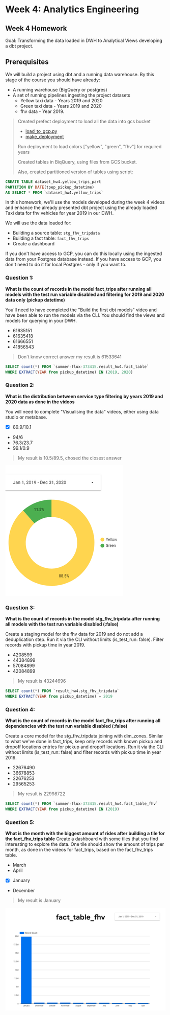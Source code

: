 # Week 4: Analytics Engineering 

## Week 4 Homework 

Goal: Transforming the data loaded in DWH to Analytical Views developing a dbt project.

## Prerequisites
We will build a project using dbt and a running data warehouse. 
By this stage of the course you should have already: 
- A running warehouse (BigQuery or postgres) 
- A set of running pipelines ingesting the project datasets
    * Yellow taxi data - Years 2019 and 2020
    * Green taxi data - Years 2019 and 2020 
    * fhv data - Year 2019. 


> Created prefect deployment to load all the data into gcs bucket
> - [load_to_gcp.py](load_to_gcp.py)
> - [make_deployment](make_deployment.py)
>
> Run deployment to load colors ["yellow", "green", "fhv"] for required years
> 
> Created tables in BiqQuery, using files from GCS bucket.
> 
> Also, created partitioned version of tables using script:

```sql
CREATE TABLE dataset_hw4.yellow_trips_part
PARTITION BY DATE(tpep_pickup_datetime)
AS SELECT * FROM `dataset_hw4.yellow_trips`
```
 
In this homework, we'll use the models developed during the week 4 videos and enhance the already presented dbt project using the already loaded Taxi data for fhv vehicles for year 2019 in our DWH.

We will use the data loaded for:

* Building a source table: `stg_fhv_tripdata`
* Building a fact table: `fact_fhv_trips`
* Create a dashboard 

If you don't have access to GCP, you can do this locally using the ingested data from your Postgres database
instead. If you have access to GCP, you don't need to do it for local Postgres -
only if you want to.

### Question 1: 

**What is the count of records in the model fact_trips after running all models with the test run variable disabled and filtering for 2019 and 2020 data only (pickup datetime)** 

You'll need to have completed the "Build the first dbt models" video and have been able to run the models via the CLI. 
You should find the views and models for querying in your DWH.

- 61635151
- 61635418
- 61666551
- 41856543

> Don't know correct answer my result is 61533641

```sql
SELECT count(*) FROM `summer-flux-373415.result_hw4.fact_table`
WHERE EXTRACT(YEAR from pickup_datetime) IN (2019, 2020)
```


### Question 2: 

**What is the distribution between service type filtering by years 2019 and 2020 data as done in the videos**

You will need to complete "Visualising the data" videos, either using data studio or metabase. 

- [x] 89.9/10.1
- 94/6
- 76.3/23.7
- 99.1/0.9


> My result is 10.5/89.5, chosed the closest answer

![img.png](images/img.png)



### Question 3: 

**What is the count of records in the model stg_fhv_tripdata after running all models with the test run variable disabled (:false)**  

Create a staging model for the fhv data for 2019 and do not add a deduplication step. Run it via the CLI without limits (is_test_run: false).
Filter records with pickup time in year 2019.

- 4208599
- 44384899
- 57084899
- 42084899

> My result is 43244696

```sql
SELECT count(*) FROM `result_hw4.stg_fhv_tripdata`
WHERE EXTRACT(YEAR from pickup_datetime) = 2019
```

### Question 4: 

**What is the count of records in the model fact_fhv_trips after running all dependencies with the test run variable disabled (:false)**  

Create a core model for the stg_fhv_tripdata joining with dim_zones.
Similar to what we've done in fact_trips, keep only records with known pickup and dropoff locations entries for pickup and dropoff locations. 
Run it via the CLI without limits (is_test_run: false) and filter records with pickup time in year 2019.

- 22676490
- 36678853
- 22676253
- 29565253

> My result is 22998722 

```sql
SELECT count(*) FROM `summer-flux-373415.result_hw4.fact_table_fhv`
WHERE EXTRACT(YEAR from pickup_datetime) IN (2019)
```


### Question 5: 

**What is the month with the biggest amount of rides after building a tile for the fact_fhv_trips table**
Create a dashboard with some tiles that you find interesting to explore the data. One tile should show the amount of trips per month, as done in the videos for fact_trips, based on the fact_fhv_trips table.

- March
- April
- [x] January
- December

> My result is January

![img.png](images/img2.png)


